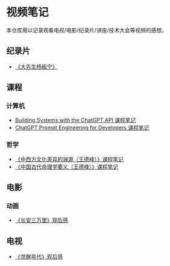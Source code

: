 # 视频笔记

本仓库用以记录观看电视/电影/纪录片/讲座/技术大会等视频的感想。

## 纪录片

- [《大先生杨振宁》][1]

## 课程

### 计算机

- [Building Systems with the ChatGPT API 课程笔记][2]
- [ChatGPT Prompt Engineering for Developers 课程笔记][3]

### 哲学

- [《中西方文化差异的渊源（王德峰）》课程笔记][4]
- [《中国古代命理学要义（王德峰）》课程笔记][5]

## 电影

### 动画

- [《长安三万里》观后感][7]

## 电视

- [《觉醒年代》观后感][6]

  [1]: ./documentary/da_xian_sheng_yang_zhen_ning.md
  [2]: ./lecture/computer/ai/building_systems_with_the_chatgpt_api/README.md
  [3]: ./lecture/computer/ai/chatgpt_prompt_engineering_for_developers/README.md
  [4]: ./lecture/philosophy/wangdefeng/origin_of_differences_between_cn_and_western.md
  [5]: //lecture/philosophy/wangdefeng/zhongguo_gudai_minglixue.md
  [6]: ./tv/jue_xing_nian_dai.md
  [7]: ./movie/cartoon/changan_sanwanli.md
